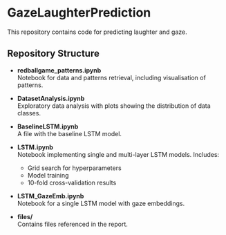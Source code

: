 # GazeLaughterPrediction

This repository contains code for predicting laughter and gaze.

## Repository Structure

- **redballgame_patterns.ipynb**  
  Notebook for data and patterns retrieval, including visualisation of patterns.

- **DatasetAnalysis.ipynb**  
  Exploratory data analysis with plots showing the distribution of data classes.

- **BaselineLSTM.ipynb**  
  A file with the baseline LSTM model.

- **LSTM.ipynb**  
  Notebook implementing single and multi-layer LSTM models. Includes:
  - Grid search for hyperparameters  
  - Model training  
  - 10-fold cross-validation results  

- **LSTM_GazeEmb.ipynb**  
  Notebook for a single LSTM model with gaze embeddings.

- **files/**  
  Contains files referenced in the report.

